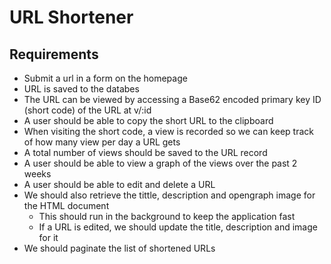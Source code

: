 # URL Shortener

## Requirements

* Submit a url in a form on the homepage
* URL is saved to the databes
* The URL can be viewed by accessing a Base62 encoded primary key ID (short code) of the URL at v/:id
* A user should be able to copy the short URL to the clipboard
* When visiting the short code, a view is recorded so we can keep track of how many view per day a URL gets
* A total number of views should be saved to the URL record
* A user should be able to view a graph of the views over the past 2 weeks
* A user should be able to edit and delete a URL
* We should also retrieve the tittle, description and opengraph image for the HTML document
  * This should run in the background to keep the application fast
  * If a URL is edited, we should update the title, description and image for it
* We should paginate the list of shortened URLs